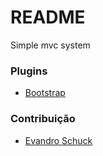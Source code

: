 # README #

Simple mvc system


### Plugins ###

* [Bootstrap](http://getbootstrap.com/)

### Contribuição ###

* [Evandro Schuck](http://www.evandroschuck.com.br/)